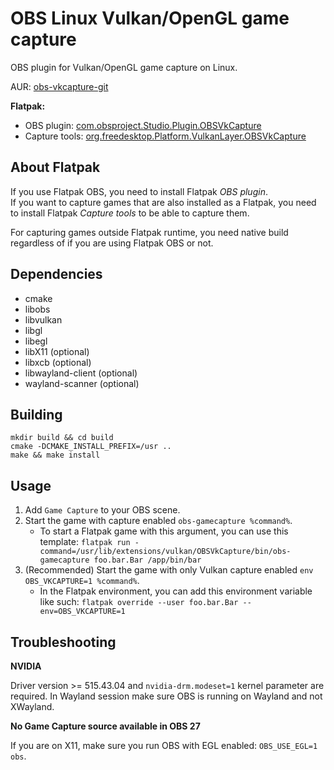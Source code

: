 # OBS Linux Vulkan/OpenGL game capture

OBS plugin for Vulkan/OpenGL game capture on Linux.

AUR: [obs-vkcapture-git](https://aur.archlinux.org/packages/obs-vkcapture-git/)

**Flatpak:**
* OBS plugin: [com.obsproject.Studio.Plugin.OBSVkCapture](https://github.com/flathub/com.obsproject.Studio.Plugin.OBSVkCapture)
* Capture tools: [org.freedesktop.Platform.VulkanLayer.OBSVkCapture](https://github.com/flathub/org.freedesktop.Platform.VulkanLayer.OBSVkCapture)

## About Flatpak
If you use Flatpak OBS, you need to install Flatpak *OBS plugin*.  
If you want to capture games that are also installed as a Flatpak, you need to install Flatpak *Capture tools* to be able to capture them.

For capturing games outside Flatpak runtime, you need native build regardless of if you are using Flatpak OBS or not.

## Dependencies

* cmake
* libobs
* libvulkan
* libgl
* libegl
* libX11 (optional)
* libxcb (optional)
* libwayland-client (optional)
* wayland-scanner (optional)

## Building

    mkdir build && cd build
    cmake -DCMAKE_INSTALL_PREFIX=/usr ..
    make && make install

## Usage

1. Add `Game Capture` to your OBS scene.
2. Start the game with capture enabled `obs-gamecapture %command%`.
    - To start a Flatpak game with this argument, you can use this template: `flatpak run -command=/usr/lib/extensions/vulkan/OBSVkCapture/bin/obs-gamecapture foo.bar.Bar /app/bin/bar`
3. (Recommended) Start the game with only Vulkan capture enabled `env OBS_VKCAPTURE=1 %command%`.
    - In the Flatpak environment, you can add this environment variable like such: `flatpak override --user foo.bar.Bar --env=OBS_VKCAPTURE=1`

## Troubleshooting

**NVIDIA**

Driver version >= 515.43.04 and `nvidia-drm.modeset=1` kernel parameter are required. In Wayland session make sure OBS is running on Wayland and not XWayland.

**No Game Capture source available in OBS 27**

If you are on X11, make sure you run OBS with EGL enabled: `OBS_USE_EGL=1 obs`.
